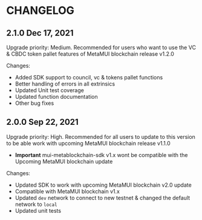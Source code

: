 # CHANGELOG
## 2.1.0 Dec 17, 2021

Upgrade priority: Medium. Recommended for users who want to use the VC & CBDC token pallet features of MetaMUI blockchain release v1.2.0

Changes:

- Added SDK support to council, vc & tokens pallet functions
- Better handling of errors in all extrinsics
- Updated Unit test coverage
- Updated function documentation
- Other bug fixes

## 2.0.0 Sep 22, 2021

Upgrade priority: High. Recommended for all users to update to this version to be able work with upcoming MetaMUI blockchain release v1.1.0

- **Important** mui-metablockchain-sdk v1.x wont be compatible with the Upcoming MetaMUI blockchain update

Changes:

- Updated SDK to work with upcoming MetaMUI blockchain v2.0 update
- Compatible with MetaMUI blockchain v1.x 
- Updated `dev` network to connect to new testnet & changed the default network to `local`
- Updated unit tests


